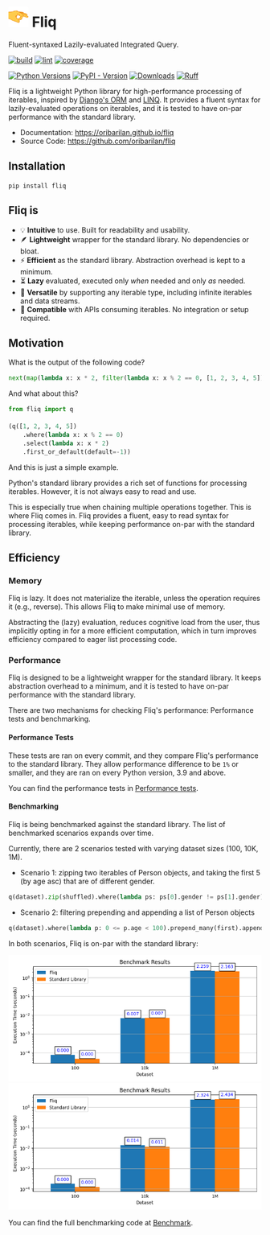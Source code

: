 #  <img src="docs/assets/flick_emoji_2_small.png" alt="drawing" width="40" height="40"/> Fliq

Fluent-syntaxed Lazily-evaluated Integrated Query.

[//]: # (bages using https://shields.io/badges/)
[![build](https://img.shields.io/github/actions/workflow/status/oribarilan/fliq/package_build.yml)](https://github.com/oribarilan/fliq/actions/workflows/package_build.yml)
[![lint](https://img.shields.io/github/actions/workflow/status/oribarilan/fliq/lint.yml?label=lint)](https://github.com/oribarilan/fliq/actions/workflows/lint.yml)
[![coverage](https://img.shields.io/github/actions/workflow/status/oribarilan/fliq/coverage.yml?label=coverage%3E95%25)](https://github.com/oribarilan/fliq/actions/workflows/coverage.yml)

[![Python Versions](https://img.shields.io/badge/python-3.9%20|%203.10%20|%203.11-blue)](https://www.python.org/downloads/)
[![PyPI - Version](https://img.shields.io/pypi/v/fliq?color=1E7FBF)](https://pypi.org/project/fliq/)
[![Downloads](https://img.shields.io/pypi/dm/fliq?color=1E7FBF)](https://pypi.org/project/fliq/)
[![Ruff](https://img.shields.io/endpoint?url=https://raw.githubusercontent.com/astral-sh/ruff/main/assets/badge/v2.json)](https://github.com/astral-sh/ruff)

Fliq is a lightweight Python library for high-performance processing of iterables,
inspired by [Django's ORM](https://docs.djangoproject.com/en/4.2/topics/db/queries/)
and [LINQ](https://learn.microsoft.com/en-us/dotnet/standard/linq/).
It provides a fluent syntax for lazily-evaluated operations on iterables, 
and it is tested to have on-par performance with the standard library.

* Documentation: https://oribarilan.github.io/fliq
* Source Code: https://github.com/oribarilan/fliq

## Installation

```shell
pip install fliq
```

## Fliq is

- 💡 **Intuitive** to use. Built for readability and usability.
- 🪶 **Lightweight** wrapper for the standard library. No dependencies or bloat.
- ⚡️ **Efficient** as the standard library. Abstraction overhead is kept to a minimum. 
- ⏳ **Lazy** evaluated, executed only _when_ needed and only _as_ needed.
- 🔗 **Versatile** by supporting any iterable type, including infinite iterables and data streams.
- 🧩 **Compatible** with APIs consuming iterables. No integration or setup required.

## Motivation

What is the output of the following code?
```python
next(map(lambda x: x * 2, filter(lambda x: x % 2 == 0, [1, 2, 3, 4, 5])), -1)
```

And what about this?
```python
from fliq import q

(q([1, 2, 3, 4, 5])
    .where(lambda x: x % 2 == 0)
    .select(lambda x: x * 2)
    .first_or_default(default=-1))
```

And this is just a simple example.

Python's standard library provides a rich set of functions for processing iterables.
However, it is not always easy to read and use. 

This is especially true when chaining multiple operations together.
This is where Fliq comes in.
Fliq provides a fluent, easy to read syntax for processing iterables, while keeping
performance on-par with the standard library.

## Efficiency

### Memory
Fliq is lazy. It does not materialize the iterable, unless the operation requires it (e.g., reverse).
This allows Fliq to make minimal use of memory.

Abstracting the (lazy) evaluation, reduces cognitive load from the user, 
thus implicitly opting in for a more efficient computation,
which in turn improves efficiency compared to eager list processing code.

### Performance
Fliq is designed to be a lightweight wrapper for the standard library.
It keeps abstraction overhead to a minimum, 
and it is tested to have on-par performance with the standard library.

There are two mechanisms for checking Fliq's performance: Performance tests and benchmarking.

#### Performance Tests
These tests are ran on every commit, and they compare Fliq's performance to the standard library.
They allow performance difference to be `1%` or smaller, and they are ran on every Python version, 3.9 and above.

You can find the performance tests in 
[Performance tests](https://github.com/oribarilan/fliq/blob/main/fliq/tests/system/test_performance.py).

#### Benchmarking
Fliq is being benchmarked against the standard library. The list of 
benchmarked scenarios expands over time. 

Currently, there are 2 scenarios tested with varying dataset sizes (100, 10K, 1M).

* Scenario 1: zipping two iterables of Person objects, 
and taking the first 5 (by age asc) that are of different gender.
```python
q(dataset).zip(shuffled).where(lambda ps: ps[0].gender != ps[1].gender).order(by=lambda ps: ps[0].age+ps[1].age).take(5).to_list()
```
* Scenario 2: filtering prepending and appending a list of Person objects 
```python
q(dataset).where(lambda p: 0 <= p.age < 100).prepend_many(first).append_many(last).select(lambda p: p.name).to_list()
```

In both scenarios, Fliq is on-par with the standard library:

![Benchmarking](docs/assets/s1.png "Scenario 1")
![Benchmarking](docs/assets/s2.png "Scenario 2")

You can find the full benchmarking code at [Benchmark](https://github.com/oribarilan/fliq/blob/main/benchmark/benchmark.py). 

